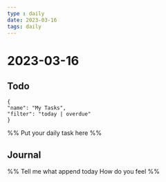 ```yaml
---
type : daily
date: 2023-03-16
tags: daily
---
```


# 2023-03-16

## Todo
```todoist
{
"name": "My Tasks",
"filter": "today | overdue"
}
```
%%
Put your daily task here
%%


## Journal 
%%
Tell me what append today
How do you feel
%%